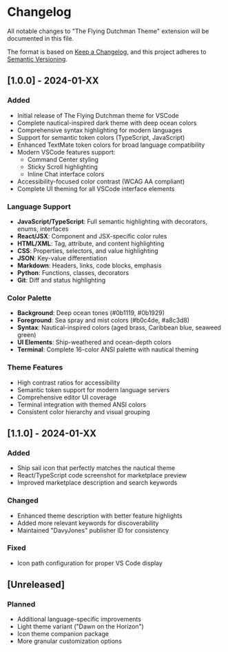 # Changelog

All notable changes to "The Flying Dutchman Theme" extension will be documented in this file.

The format is based on [Keep a Changelog](https://keepachangelog.com/en/1.0.0/),
and this project adheres to [Semantic Versioning](https://semver.org/spec/v2.0.0.html).

## [1.0.0] - 2024-01-XX

### Added
- Initial release of The Flying Dutchman theme for VSCode
- Complete nautical-inspired dark theme with deep ocean colors
- Comprehensive syntax highlighting for modern languages
- Support for semantic token colors (TypeScript, JavaScript)
- Enhanced TextMate token colors for broad language compatibility
- Modern VSCode features support:
  - Command Center styling
  - Sticky Scroll highlighting
  - Inline Chat interface colors
- Accessibility-focused color contrast (WCAG AA compliant)
- Complete UI theming for all VSCode interface elements

### Language Support
- **JavaScript/TypeScript**: Full semantic highlighting with decorators, enums, interfaces
- **React/JSX**: Component and JSX-specific color rules
- **HTML/XML**: Tag, attribute, and content highlighting
- **CSS**: Properties, selectors, and value highlighting
- **JSON**: Key-value differentiation
- **Markdown**: Headers, links, code blocks, emphasis
- **Python**: Functions, classes, decorators
- **Git**: Diff and status highlighting

### Color Palette
- **Background**: Deep ocean tones (#0b1119, #0b1929)
- **Foreground**: Sea spray and mist colors (#b0c4de, #a8c3d8)
- **Syntax**: Nautical-inspired colors (aged brass, Caribbean blue, seaweed green)
- **UI Elements**: Ship-weathered and ocean-depth colors
- **Terminal**: Complete 16-color ANSI palette with nautical theming

### Theme Features
- High contrast ratios for accessibility
- Semantic token support for modern language servers
- Comprehensive editor UI coverage
- Terminal integration with themed ANSI colors
- Consistent color hierarchy and visual grouping

## [1.1.0] - 2024-01-XX

### Added
- Ship sail icon that perfectly matches the nautical theme
- React/TypeScript code screenshot for marketplace preview
- Improved marketplace description and search keywords

### Changed
- Enhanced theme description with better feature highlights
- Added more relevant keywords for discoverability
- Maintained "DavyJones" publisher ID for consistency

### Fixed
- Icon path configuration for proper VS Code display

## [Unreleased]

### Planned
- Additional language-specific improvements
- Light theme variant ("Dawn on the Horizon")
- Icon theme companion package
- More granular customization options